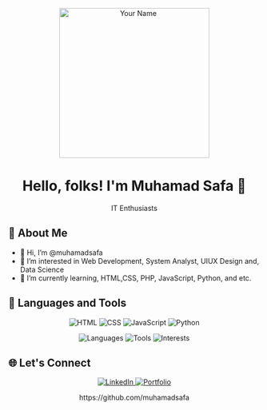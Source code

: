 <!-- Header -->
<p align="center">
  <img src="https://your-image-url.com/your-animated-image.gif" width="300" alt="Your Name">
</p>

<!-- Title -->
<h1 align="center">Hello, folks! I'm Muhamad Safa 👋</h1>
<p align="center">IT Enthusiasts </p>



<!-- About Me -->
## 🚀 About Me
- 👋 Hi, I’m @muhamadsafa
- 👀 I’m interested in Web Development, System Analyst, UIUX Design and, Data Science
- 🌱 I’m currently learning, HTML,CSS, PHP, JavaScript, Python, and etc.

<!-- Featured Projects 
## 🛠️ Featured Projects
| Project | Description |
|---------|-------------|
| [Project A](https://link-to-project-a) | Short description of Project A |
| [Project B](https://link-to-project-b) | Brief overview of Project B | -->

<!-- GitHub Stats 
## 📊 GitHub Stats
<p align="center">
  <img src="https://github-readme-stats.vercel.app/api?username=yourusername&show_icons=true&theme=radical" alt="GitHub Stats">
</p> ->

<!-- Languages Used -->
## 🔧 Languages and Tools
<p align="center">
   <img src="https://img.shields.io/badge/Code-HTML-orange" alt="HTML">
   <img src="https://img.shields.io/badge/Code-CSS-blue" alt="CSS">
  <img src="https://img.shields.io/badge/Code-JavaScript-yellow" alt="JavaScript">
  <img src="https://img.shields.io/badge/Code-Python-blue" alt="Python">

<!-- Badges -->
<p align="center">
  <img src="https://img.shields.io/badge/Languages-HTML%20%7C%20CSS%20%7C%20JavaScript%20%7C%20Python-brightgreen" alt="Languages">
  <img src="https://img.shields.io/badge/Tools-VSCode%20%7C%20Figma%20%7C%20SQL-blueviolet" alt="Tools">
  <img src="https://img.shields.io/badge/Interests-Web Development%20%7C%20System Analyst%20%7C%20Data Science -green" alt="Interests">
</p>

<!-- Let's Connect -->
## 🌐 Let's Connect
<p align="center">
  <a href="https://linkedin.com/in/msafadh" target="_blank">
    <img src="https://img.shields.io/badge/LinkedIn-blue?style=for-the-badge&logo=LinkedIn" alt="LinkedIn">
  </a>
  <a href="https://drive.google.com/file/d/1eycNJRJLwnjoF86VqCIBX-1_jBDwb_CY/view?usp=sharing" target="_blank">
    <img src="https://img.shields.io/badge/Portfolio-YourPortfolio-black?style=for-the-badge&logo=github" alt="Portfolio">
  </a>
</p>

<!-- Footer -->
<p align="center">https://github.com/muhamadsafa</p>
